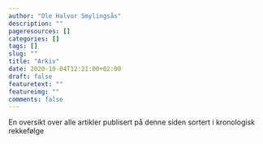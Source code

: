 ```yaml
---
author: "Ole Halvor Smylingsås"
description: ""
pageresources: []
categories: []
tags: []     
slug: ""
title: "Arkiv"
date: 2020-10-04T12:21:00+02:00
draft: false
featuretext: ""
featureimg: ""
comments: false
---
```


En oversikt over alle artikler publisert på denne siden sortert i kronologisk rekkefølge